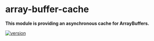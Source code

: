 # array-buffer-cache

**This module is providing an asynchronous cache for ArrayBuffers.**

[![version](https://img.shields.io/npm/v/array-buffer-cache.svg?style=flat-square)](https://www.npmjs.com/package/array-buffer-cache)
